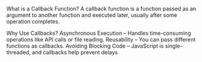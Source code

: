 What is a Callback Function?
A callback function is a function passed as an argument to another function and executed later, usually after some operation completes.

Why Use Callbacks?
Asynchronous Execution – Handles time-consuming operations like API calls or file reading.
Reusability – You can pass different functions as callbacks.
Avoiding Blocking Code – JavaScript is single-threaded, and callbacks help prevent delays
